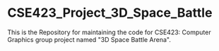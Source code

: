 # CSE423_Project_3D_Space_Battle
This is the Repository for maintaining the code for CSE423: Computer Graphics group project named "3D Space Battle Arena".
